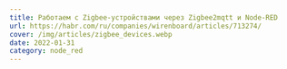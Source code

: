 ```yaml
---
title: Работаем с Zigbee-устройствами через Zigbee2mqtt и Node-RED
url: https://habr.com/ru/companies/wirenboard/articles/713274/
cover: /img/articles/zigbee_devices.webp
date: 2022-01-31
category: node_red
---
```

